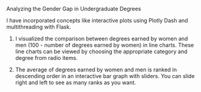 Analyzing the Gender Gap in Undergraduate Degrees

I have incorporated concepts like interactive plots using Plotly Dash and multithreading with Flask.

1. I visualized the comparison between degrees earned by women and men (100 - number of degrees earned by women) in line charts. These line charts can be viewed by choosing the appropriate category and degree from radio items.
   
2. The average of degrees earned by women and men is ranked in descending order in an interactive bar graph with sliders. You can slide right and left to see as many ranks as you want.
